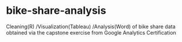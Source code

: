 # bike-share-analysis
Cleaning(R) /Visualization(Tableau) /Analysis(Word) of bike share data obtained via the capstone exercise from Google Analytics Certification

